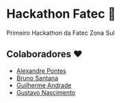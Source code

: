 # Hackathon Fatec :rocket:
Primeiro Hackathon da Fatec Zona Sul


## Colaboradores ❤️

- [Alexandre Pontes]()
- [Bruno Santana]()
- [Guilherme Andrade]()
- [Gustavo Nascimento]()